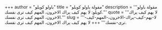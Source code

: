 +++
author = "باولو كويلو"
title = "مقولة باولو كويلو"
description = '''مقولة باولو كويلو: لا يهم كيف يراك الاخرون، المهم كيف ترى نفسك.'''
quote = '''لا يهم كيف يراك الاخرون، المهم كيف ترى نفسك.'''
slug = '''لا-يهم-كيف-يراك-الاخرون،-المهم-كيف-ترى-نفسك'''
+++
لا يهم كيف يراك الاخرون، المهم كيف ترى نفسك.

